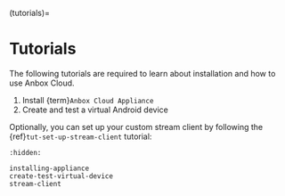 (tutorials)=
# Tutorials

The following tutorials are required to learn about installation and how to use Anbox Cloud.

1. Install {term}`Anbox Cloud Appliance`
2. Create and test a virtual Android device

Optionally, you can set up your custom stream client by following the {ref}`tut-set-up-stream-client` tutorial:

```{toctree}
:hidden:

installing-appliance
create-test-virtual-device
stream-client
```
